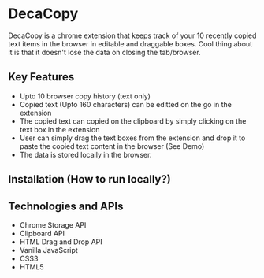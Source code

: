 # DecaCopy

DecaCopy is a chrome extension that keeps track of your 10 recently copied text items in the browser in editable and draggable boxes. Cool thing about it is that it doesn't lose the data on closing the tab/browser.


## Key Features
- Upto 10 browser copy history (text only) 
- Copied text (Upto 160 characters) can be editted on the go in the extension
- The copied text can copied on the clipboard by simply clicking on the text box in the extension
- User can simply drag the text boxes from the extension and drop it to paste the copied text content in the browser (See Demo)
- The data is stored locally in the browser.


## Installation (How to run locally?)


## Technologies and APIs 
- Chrome Storage API
- Clipboard API
- HTML Drag and Drop API
- Vanilla JavaScript
- CSS3
- HTML5